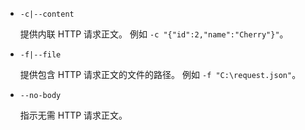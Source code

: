 * `-c|--content`

  提供内联 HTTP 请求正文。 例如 `-c "{"id":2,"name":"Cherry"}"`。

* `-f|--file`

  提供包含 HTTP 请求正文的文件的路径。 例如 `-f "C:\request.json"`。

* `--no-body`

  指示无需 HTTP 请求正文。
